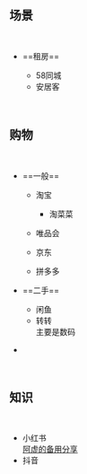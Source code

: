 ‍

## 场景

‍

* ==租房==

  * 58同城
  * 安居客

‍

## 购物

‍

* ==一般==

  * 淘宝

    * 淘菜菜
  * 唯品会
  * 京东
  * 拼多多
* ==二手==

  * 闲鱼
  * 转转  
    主要是数码
* ‍

‍

## 知识

‍

* 小红书  
  [阿虚的备用分享](https://myqqjd.lanzout.com/b06luk7xi)
* 抖音

‍
